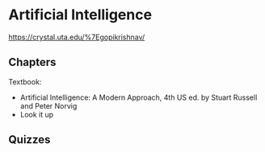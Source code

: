 # Artificial Intelligence  
https://crystal.uta.edu/%7Egopikrishnav/

## Chapters
Textbook: 
- Artificial Intelligence: A Modern Approach, 4th US ed. by Stuart Russell and Peter Norvig  
- Look it up

## Quizzes  

